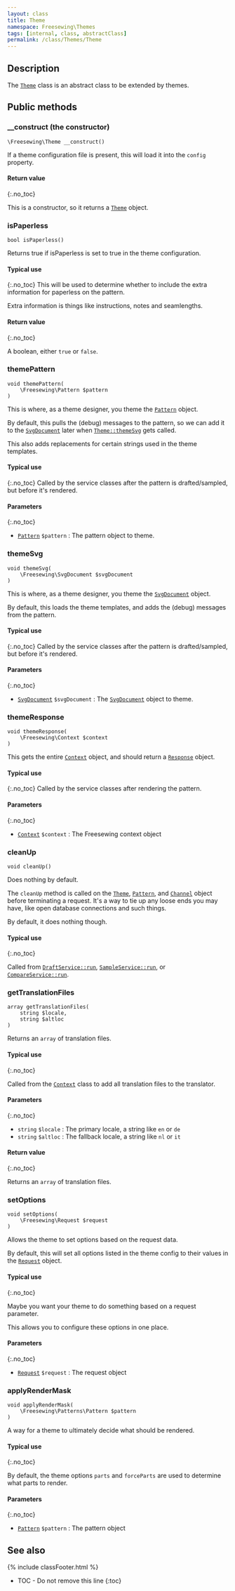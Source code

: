 ```yaml
---
layout: class
title: Theme
namespace: Freesewing\Themes
tags: [internal, class, abstractClass]
permalink: /class/Themes/Theme
---
```

## Description 

The [`Theme`](Theme) class is an abstract class to be extended by themes.

## Public methods

### __construct (the constructor)

```php?start_inline=1
\Freesewing\Theme __construct() 
```
If a theme configuration file is present, this will load it into the `config` property.

#### Return value
{:.no_toc}

This is a constructor, so it returns a [`Theme`](Theme) object.

### isPaperless

```php?start_inline=1
bool isPaperless()
```

Returns true if isPaperless is set to true in the theme configuration.

#### Typical use
{:.no_toc}
This will be used to determine whether to include the extra
information for paperless on the pattern.

Extra information is things like instructions, notes and
seamlengths.

#### Return value
{:.no_toc}

A boolean, either `true` or `false`.

### themePattern

```php?start_inline=1
void themePattern(
    \Freesewing\Pattern $pattern
)
```

This is where, as a theme designer, you theme the [`Pattern`](../Patterns/Pattern) object.

By default, this pulls the (debug) messages to the pattern, so we can add it to the [`SvgDocument`](../Patterns/Pattern)
later when [`Theme::themeSvg`](Theme#themesvg) gets called.

This also adds replacements for certain strings used in the theme templates.

#### Typical use
{:.no_toc}
Called by the service classes after the pattern is drafted/sampled, but before it's rendered.

#### Parameters
{:.no_toc}

- [`Pattern`](../Patterns/Pattern) `$pattern` : The pattern object to theme.

### themeSvg

```php?start_inline=1
void themeSvg(
    \Freesewing\SvgDocument $svgDocument
)
```

This is where, as a theme designer, you theme the [`SvgDocument`](../Patterns/Pattern) object.

By default, this loads the theme templates, and adds the (debug) messages from the pattern.

#### Typical use
{:.no_toc}
Called by the service classes after the pattern is drafted/sampled, but before it's rendered.

#### Parameters
{:.no_toc}

- [`SvgDocument`](../SvgDocument) `$svgDocument` : The [`SvgDocument`](../SvgDocument) object to theme.

### themeResponse

```php?start_inline=1
void themeResponse(
    \Freesewing\Context $context
)
```

This gets the entire [`Context`](../Context) object, and should return a [`Response`](../Response) object.

#### Typical use
{:.no_toc}
Called by the service classes after rendering the pattern.

#### Parameters
{:.no_toc}

- [`Context`](../Context) `$context` : The Freesewing context object

### cleanUp

```php?start_inline=1
void cleanUp()
```

Does nothing by default.

The `cleanUp` method is called on the [`Theme`](../Themes/theme), [`Pattern`](Pattern), 
and [`Channel`](../Channels/Channel) object before terminating a request.
It's a way to tie up any loose ends you may have, like open database connections and such things.

By default, it does nothing though.

#### Typical use
{:.no_toc}

Called from [`DraftService::run`](../Services/DraftService#run), [`SampleService::run`](../Services/SampleService#run),
or [`CompareService::run`](../Services/CompareService#run).

### getTranslationFiles

```php?start_inline=1
array getTranslationFiles(
    string $locale,
    string $altloc
)
```

Returns an `array` of translation files.
         
#### Typical use
{:.no_toc}

Called from the [`Context`](../Context) class to add all translation
files to the translator.

#### Parameters
{:.no_toc}

- `string` `$locale` : The primary locale, a string like `en` or `de`
- `string` `$altloc` : The fallback locale, a string like `nl` or `it`

#### Return value
{:.no_toc}

Returns an `array` of translation files.

### setOptions

```php?start_inline=1
void setOptions(
    \Freesewing\Request $request
)
```

Allows the theme to set options based on the request data.

By default, this will set all options listed in the theme config
to their values in the [`Request`](../Request) object.
         
#### Typical use
{:.no_toc}

Maybe you want your theme to do something based on a request parameter.

This allows you to configure these options in one place.

#### Parameters
{:.no_toc}

- [`Request`](../Request) `$request` : The request object

### applyRenderMask

```php?start_inline=1
void applyRenderMask(
    \Freesewing\Patterns\Pattern $pattern
)
```

A way for a theme to ultimately decide what should be rendered.

#### Typical use
{:.no_toc}

By default, the theme options `parts` and `forceParts` are used to determine
what parts to render.

#### Parameters
{:.no_toc}

- [`Pattern`](../Patterns/Pattern) `$pattern` : The pattern object

## See also
{% include classFooter.html %}
* TOC - Do not remove this line
{:toc}
